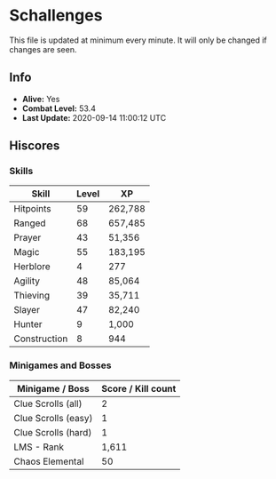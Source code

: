 # Schallenges

This file is updated at minimum every minute. It will only be changed if changes are seen.

## Info

 - **Alive:** Yes
 - **Combat Level:** 53.4
 - **Last Update:** 2020-09-14 11:00:12 UTC

## Hiscores

### Skills

| Skill | Level | XP |
|--|--|--|
| Hitpoints | 59 | 262,788 |
| Ranged | 68 | 657,485 |
| Prayer | 43 | 51,356 |
| Magic | 55 | 183,195 |
| Herblore | 4 | 277 |
| Agility | 48 | 85,064 |
| Thieving | 39 | 35,711 |
| Slayer | 47 | 82,240 |
| Hunter | 9 | 1,000 |
| Construction | 8 | 944 |

### Minigames and Bosses

| Minigame / Boss | Score / Kill count |
|--|--|
| Clue Scrolls (all) | 2 |
| Clue Scrolls (easy) | 1 |
| Clue Scrolls (hard) | 1 |
| LMS - Rank | 1,611 |
| Chaos Elemental | 50 |

